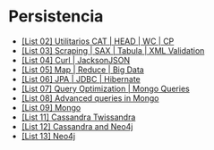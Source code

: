 # Persistencia

- [[List 02] Utilitarios CAT | HEAD | WC | CP](/list2/Lista2.md)
- [[List 03] Scraping | SAX | Tabula | XML Validation](/list3/README.md)
- [[List 04] Curl | JacksonJSON](/list4/readme.md)
- [[List 05] Map | Reduce | Big Data](/list5/readme.md)
- [[List 06] JPA | JDBC | Hibernate](/list6/readme.md)
- [[List 07] Query Optimization | Mongo Queries](/list7/readme.md)
- [[List 08] Advanced queries in Mongo](/list8/readme.md)
- [[List 09] Mongo](/list9/readme.md)
- [[List 11] Cassandra Twissandra](/list11/readme.md)
- [[List 12] Cassandra and Neo4j](/list12/readme.md)
- [[List 13] Neo4j](/list13/readme.md)
